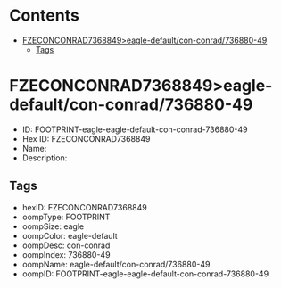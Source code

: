 



Contents
========

* [FZECONCONRAD7368849>eagle-default/con-conrad/736880-49](#fzeconconrad7368849eagle-defaultcon-conrad736880-49)
	* [Tags](#tags)

# FZECONCONRAD7368849>eagle-default/con-conrad/736880-49

- ID: FOOTPRINT-eagle-eagle-default-con-conrad-736880-49
- Hex ID: FZECONCONRAD7368849
- Name: 
- Description: 

## Tags

- hexID: FZECONCONRAD7368849
- oompType: FOOTPRINT
- oompSize: eagle
- oompColor: eagle-default
- oompDesc: con-conrad
- oompIndex: 736880-49
- oompName: eagle-default/con-conrad/736880-49
- oompID: FOOTPRINT-eagle-eagle-default-con-conrad-736880-49
